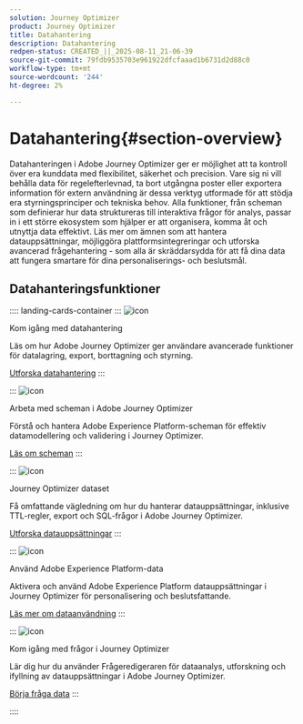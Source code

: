 ```yaml
---
solution: Journey Optimizer
product: Journey Optimizer
title: Datahantering
description: Datahantering
redpen-status: CREATED_||_2025-08-11_21-06-39
source-git-commit: 79fdb9535703e961922dfcfaaad1b6731d2d88c0
workflow-type: tm+mt
source-wordcount: '244'
ht-degree: 2%

---
```



# Datahantering{#section-overview}

Datahanteringen i Adobe Journey Optimizer ger er möjlighet att ta kontroll över era kunddata med flexibilitet, säkerhet och precision. Vare sig ni vill behålla data för regelefterlevnad, ta bort utgångna poster eller exportera information för extern användning är dessa verktyg utformade för att stödja era styrningsprinciper och tekniska behov. Alla funktioner, från scheman som definierar hur data struktureras till interaktiva frågor för analys, passar in i ett större ekosystem som hjälper er att organisera, komma åt och utnyttja data effektivt. Läs mer om ämnen som att hantera datauppsättningar, möjliggöra plattformsintegreringar och utforska avancerad frågehantering - som alla är skräddarsydda för att få dina data att fungera smartare för dina personaliserings- och beslutsmål.

## Datahanteringsfunktioner

:::: landing-cards-container
:::
![icon](https://cdn.experienceleague.adobe.com/icons/book.svg?lang=sv-SE)

Kom igång med datahantering

Läs om hur Adobe Journey Optimizer ger användare avancerade funktioner för datalagring, export, borttagning och styrning.

[Utforska datahantering](../using/data/gs-data.md)
:::

:::
![icon](https://cdn.experienceleague.adobe.com/icons/puzzle-piece.svg?lang=sv-SE)

Arbeta med scheman i Adobe Journey Optimizer

Förstå och hantera Adobe Experience Platform-scheman för effektiv datamodellering och validering i Journey Optimizer.

[Läs om scheman](../using/data/get-started-schemas.md)
:::

:::
![icon](https://cdn.experienceleague.adobe.com/icons/database.svg?lang=sv-SE)

Journey Optimizer dataset

Få omfattande vägledning om hur du hanterar datauppsättningar, inklusive TTL-regler, export och SQL-frågor i Adobe Journey Optimizer.

[Utforska datauppsättningar](datasets-landing-page.md)
:::

:::
![icon](https://cdn.experienceleague.adobe.com/icons/bullseye.svg?lang=sv-SE)

Använd Adobe Experience Platform-data

Aktivera och använd Adobe Experience Platform datauppsättningar i Journey Optimizer för personalisering och beslutsfattande.

[Läs mer om dataanvändning](../using/data/lookup-aep-data.md)
:::

:::
![icon](https://cdn.experienceleague.adobe.com/icons/chart-line.svg?lang=sv-SE)

Kom igång med frågor i Journey Optimizer

Lär dig hur du använder Frågeredigeraren för dataanalys, utforskning och ifyllning av datauppsättningar i Adobe Journey Optimizer.

[Börja fråga data](../using/data/get-started-queries.md)
:::

::::
